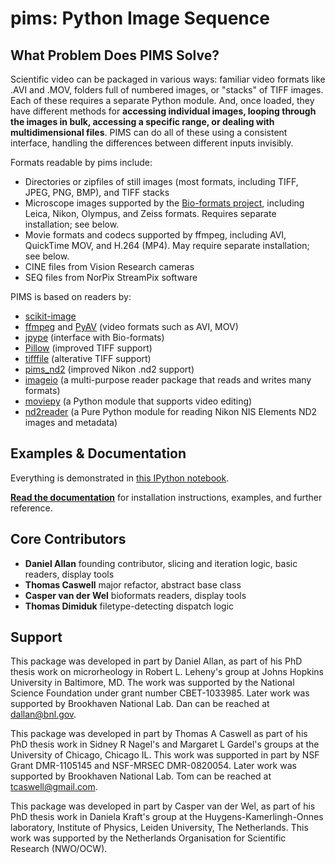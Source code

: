 pims: Python Image Sequence
=========================

What Problem Does PIMS Solve?
-----------------------------

Scientific video can be packaged in various ways: familiar video formats like
.AVI and .MOV, folders full of numbered images, or "stacks" of TIFF images. Each
of these requires a separate Python module. And, once loaded, they have
different methods for **accessing individual images, looping through the images
in bulk, accessing a specific range, or dealing with multidimensional files**.
PIMS can do all of these using a consistent interface, handling the differences
between different inputs invisibly.

Formats readable by pims include:
* Directories or zipfiles of still images (most formats, including TIFF, JPEG, PNG, BMP), and TIFF stacks
* Microscope images supported by the [Bio-formats project](https://www.openmicroscopy.org/site/support/bio-formats5.1/supported-formats.html), including Leica, Nikon, Olympus, and Zeiss formats. Requires separate installation; see below.
* Movie formats and codecs supported by ffmpeg, including AVI, QuickTime MOV, and H.264 (MP4). May require separate installation; see below.
* CINE files from Vision Research cameras
* SEQ files from NorPix StreamPix software

PIMS is based on readers by:
* [scikit-image](http://scikit-image.org/)
* [ffmpeg](https://www.ffmpeg.org/) and [PyAV](http://mikeboers.github.io/PyAV/) (video formats such as AVI, MOV)
* [jpype](http://jpype.readthedocs.org/en/latest/) (interface with Bio-formats)
* [Pillow](http://pillow.readthedocs.org/en/latest/) (improved TIFF support)
* [tifffile](https://pypi.org/project/tifffile/) (alterative TIFF support)
* [pims_nd2](https://github.com/soft-matter/pims_nd2) (improved Nikon .nd2 support)
* [imageio](https://imageio.github.io) (a multi-purpose reader package that
   reads and writes many formats)
* [moviepy](http://zulko.github.io/moviepy) (a Python module that supports
   video editing)
* [nd2reader](https://github.com/rbnvrw/nd2reader) (a Pure Python module for reading Nikon NIS Elements ND2 images and metadata)

Examples & Documentation
------------------------

Everything is demonstrated in [this IPython notebook](http://nbviewer.ipython.org/github/soft-matter/pims/blob/main/examples/loading%20video%20frames.ipynb).

[**Read the documentation**](http://soft-matter.github.io/pims/) for
installation instructions, examples, and further reference.

Core Contributors
-----------------

  * **Daniel Allan** founding contributor, slicing and iteration logic,
    basic readers, display tools
  * **Thomas Caswell** major refactor, abstract base class
  * **Casper van der Wel** bioformats readers, display tools
  * **Thomas Dimiduk** filetype-detecting dispatch logic

Support
-------

This package was developed in part by Daniel Allan, as part of his
PhD thesis work on microrheology in Robert L. Leheny's group at Johns Hopkins
University in Baltimore, MD. The work was supported by the National Science Foundation
under grant number CBET-1033985. Later work was supported by Brookhaven
National Lab. Dan can be reached at dallan@bnl.gov.

This package was developed in part by Thomas A Caswell as part of his
PhD thesis work in Sidney R Nagel's and Margaret L Gardel's groups at
the University of Chicago, Chicago IL.  This work was supported in
part by NSF Grant DMR-1105145 and NSF-MRSEC DMR-0820054. Later work was
supported by Brookhaven National Lab. Tom can be
reached at tcaswell@gmail.com.

This package was developed in part by Casper van der Wel, as part of his
PhD thesis work in Daniela Kraft's group at the Huygens-Kamerlingh-Onnes laboratory,
Institute of Physics, Leiden University, The Netherlands. This work was
supported by the Netherlands Organisation for Scientific Research (NWO/OCW).
